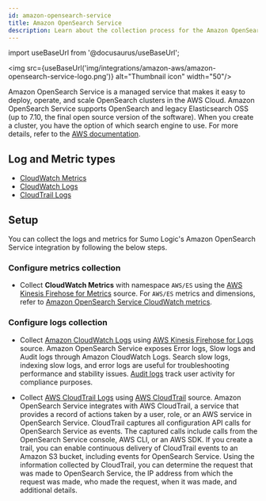 ```yaml
---
id: amazon-opensearch-service
title: Amazon OpenSearch Service
description: Learn about the collection process for the Amazon OpenSearch Service.
---
```


import useBaseUrl from '@docusaurus/useBaseUrl';

<img src={useBaseUrl('img/integrations/amazon-aws/amazon-opensearch-service-logo.png')} alt="Thumbnail icon" width="50"/>

Amazon OpenSearch Service is a managed service that makes it easy to deploy, operate, and scale OpenSearch clusters in the AWS Cloud. Amazon OpenSearch Service supports OpenSearch and legacy Elasticsearch OSS (up to 7.10, the final open source version of the software). When you create a cluster, you have the option of which search engine to use. For more details, refer to the [AWS documentation](https://docs.aws.amazon.com/opensearch-service/latest/developerguide/what-is.html).

## Log and Metric types
* [CloudWatch Metrics](https://docs.aws.amazon.com/opensearch-service/latest/developerguide/managedomains-cloudwatchmetrics.html)
* [CloudWatch Logs](https://docs.aws.amazon.com/opensearch-service/latest/developerguide/createdomain-configure-slow-logs.html)
* [CloudTrail Logs](https://docs.aws.amazon.com/opensearch-service/latest/developerguide/managedomains-cloudtrailauditing.html)

## Setup
You can collect the logs and metrics for Sumo Logic's Amazon OpenSearch Service integration by following the below steps.

### Configure metrics collection
* Collect **CloudWatch Metrics** with namespace `AWS/ES` using the [AWS Kinesis Firehose for Metrics](/docs/send-data/hosted-collectors/amazon-aws/aws-kinesis-firehose-metrics-source/) source. For `AWS/ES` metrics and dimensions, refer to [Amazon OpenSearch Service CloudWatch metrics](https://docs.aws.amazon.com/opensearch-service/latest/developerguide/managedomains-cloudwatchmetrics.html).

### Configure logs collection
* Collect [Amazon CloudWatch Logs](https://docs.aws.amazon.com/opensearch-service/latest/developerguide/createdomain-configure-slow-logs.html) using [AWS Kinesis Firehose for Logs](/docs/send-data/hosted-collectors/amazon-aws/aws-kinesis-firehose-logs-source/) source. Amazon OpenSearch Service exposes Error logs, Slow logs and Audit logs through Amazon CloudWatch Logs. Search slow logs, indexing slow logs, and error logs are useful for troubleshooting performance and stability issues. [Audit logs](https://docs.aws.amazon.com/opensearch-service/latest/developerguide/audit-logs.html) track user activity for compliance purposes.

* Collect [AWS CloudTrail Logs](https://docs.aws.amazon.com/opensearch-service/latest/developerguide/managedomains-cloudtrailauditing.html) using [AWS CloudTrail](/docs/send-data/hosted-collectors/amazon-aws/aws-cloudtrail-source/) source. Amazon OpenSearch Service integrates with AWS CloudTrail, a service that provides a record of actions taken by a user, role, or an AWS service in OpenSearch Service. CloudTrail captures all configuration API calls for OpenSearch Service as events. The captured calls include calls from the OpenSearch Service console, AWS CLI, or an AWS SDK. If you create a trail, you can enable continuous delivery of CloudTrail events to an Amazon S3 bucket, including events for OpenSearch Service. Using the information collected by CloudTrail, you can determine the request that was made to OpenSearch Service, the IP address from which the request was made, who made the request, when it was made, and additional details.